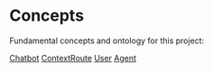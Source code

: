 # Concepts

Fundamental concepts and ontology for this project:

[Chatbot](Chatbot.md)
[ContextRoute](ContextRoute.md)
[User](User.md)
[Agent](Agent.md)